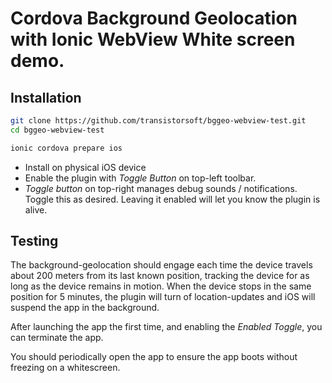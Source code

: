 # Cordova Background Geolocation with Ionic WebView White screen demo.

## Installation

```bash
git clone https://github.com/transistorsoft/bggeo-webview-test.git
cd bggeo-webview-test

ionic cordova prepare ios
```
- Install on physical iOS device
- Enable the plugin with *Toggle Button* on top-left toolbar.
- *Toggle button* on top-right manages debug sounds / notifications.  Toggle this as desired.  Leaving it enabled will let you know the plugin is alive.

## Testing

The background-geolocation should engage each time the device travels about 200 meters from its last known position, tracking the device for as long as the device remains in motion.  When the device stops in the same position for 5 minutes, the plugin will turn of location-updates and iOS will suspend the app in the background.

After launching the app the first time, and enabling the *Enabled Toggle*, you can terminate the app.

You should periodically open the app to ensure the app boots without freezing on a whitescreen.
 

